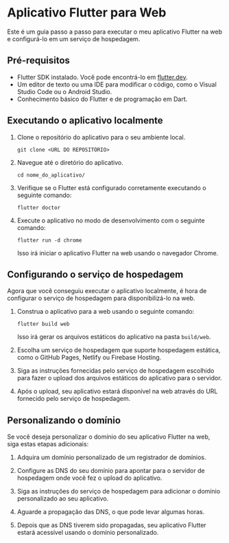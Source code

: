 # Aplicativo Flutter para Web

Este é um guia passo a passo para executar o meu aplicativo Flutter na web e configurá-lo em um serviço de hospedagem.

## Pré-requisitos

- Flutter SDK instalado. Você pode encontrá-lo em [flutter.dev](https://flutter.dev).
- Um editor de texto ou uma IDE para modificar o código, como o Visual Studio Code ou o Android Studio.
- Conhecimento básico do Flutter e de programação em Dart.

## Executando o aplicativo localmente

1. Clone o repositório do aplicativo para o seu ambiente local.
   ```
   git clone <URL DO REPOSITÓRIO>
   ```

2. Navegue até o diretório do aplicativo.
   ```
   cd nome_do_aplicativo/
   ```

3. Verifique se o Flutter está configurado corretamente executando o seguinte comando:
   ```
   flutter doctor
   ```

4. Execute o aplicativo no modo de desenvolvimento com o seguinte comando:
   ```
   flutter run -d chrome
   ```

   Isso irá iniciar o aplicativo Flutter na web usando o navegador Chrome.

## Configurando o serviço de hospedagem

Agora que você conseguiu executar o aplicativo localmente, é hora de configurar o serviço de hospedagem para disponibilizá-lo na web.

1. Construa o aplicativo para a web usando o seguinte comando:
   ```
   flutter build web
   ```

   Isso irá gerar os arquivos estáticos do aplicativo na pasta `build/web`.

2. Escolha um serviço de hospedagem que suporte hospedagem estática, como o GitHub Pages, Netlify ou Firebase Hosting.

3. Siga as instruções fornecidas pelo serviço de hospedagem escolhido para fazer o upload dos arquivos estáticos do aplicativo para o servidor.

4. Após o upload, seu aplicativo estará disponível na web através do URL fornecido pelo serviço de hospedagem.

## Personalizando o domínio

Se você deseja personalizar o domínio do seu aplicativo Flutter na web, siga estas etapas adicionais:

1. Adquira um domínio personalizado de um registrador de domínios.

2. Configure as DNS do seu domínio para apontar para o servidor de hospedagem onde você fez o upload do aplicativo.

3. Siga as instruções do serviço de hospedagem para adicionar o domínio personalizado ao seu aplicativo.

4. Aguarde a propagação das DNS, o que pode levar algumas horas.

5. Depois que as DNS tiverem sido propagadas, seu aplicativo Flutter estará acessível usando o domínio personalizado.
